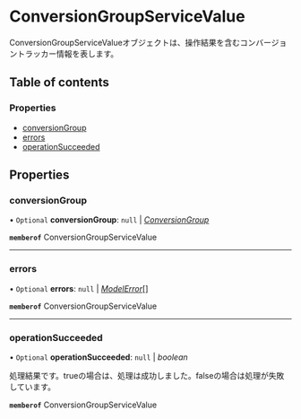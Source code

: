 # ConversionGroupServiceValue


<div lang=\"ja\">ConversionGroupServiceValueオブジェクトは、操作結果を含むコンバージョントラッカー情報を表します。</div> 

## Table of contents

### Properties

- [conversionGroup](conversiongroupservicevalue.md#conversiongroup)
- [errors](conversiongroupservicevalue.md#errors)
- [operationSucceeded](conversiongroupservicevalue.md#operationsucceeded)

## Properties

### conversionGroup

• `Optional` **conversionGroup**: ``null`` \| [*ConversionGroup*](conversiongroup.md)

**`memberof`** ConversionGroupServiceValue

___

### errors

• `Optional` **errors**: ``null`` \| [*ModelError*](modelerror.md)[]

**`memberof`** ConversionGroupServiceValue

___

### operationSucceeded

• `Optional` **operationSucceeded**: ``null`` \| *boolean*

<div lang=\"ja\">処理結果です。trueの場合は、処理は成功しました。falseの場合は処理が失敗しています。</div> 

**`memberof`** ConversionGroupServiceValue
